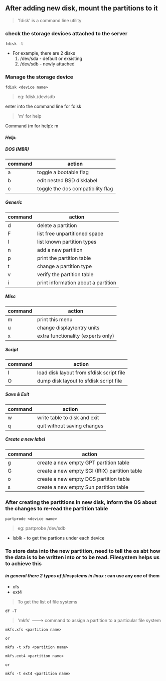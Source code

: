 ## After adding new disk, mount the partitions to it
> 'fdisk' is a command line utility
### check the storage devices attached to the server
    fdisk -l

* For example, there are 2 disks
    1. /dev/sda - default or exsisting
    2. /dev/sdb - newly attached

### Manage the storage device
    fdisk <device name>

> eg: fdisk /dev/sdb

enter into the command line for fdisk
> 'm' for help

Command (m for help): m

#### _Help_:

##### DOS (MBR)
| command | action |
| --- | --- |
| a | toggle a bootable flag |
| b | edit nested BSD disklabel |
| c | toggle the dos compatibility flag |

##### Generic
| command | action |
| --- | --- |
| d | delete a partition |
| F | list free unpartitioned space |
| l | list known partition types |
| n | add a new partition |
| p | print the partition table |
| t | change a partition type |
| v | verify the partition table |
| i | print information about a partition |

##### Misc
| command | action |
| --- | --- |
| m | print this menu |
| u | change display/entry units |
| x | extra functionality (experts only) |

##### Script
| command | action |
| --- | --- |
| I | load disk layout from sfdisk script file |
| O | dump disk layout to sfdisk script file |

##### Save & Exit
| command | action |
| --- | --- |
| w | write table to disk and exit |
| q | quit without saving changes |

##### Create a new label
| command | action |
| --- | --- |
| g | create a new empty GPT partition table |
| G | create a new empty SGI (IRIX) partition table |
| o | create a new empty DOS partition table |
| s | create a new empty Sun partition table |


### After creating the partitions in new disk, inform the OS about the changes to re-read the partition table
    partprode <device name>

> eg: partprobe /dev/sdb

* lsblk - to get the partions under each device

### To store data into the new partition, need to tell the os abt how the data is to be written into or to be read. Filesystem helps us to achieve this
#### _in general there 2 types of filesystems in linux_ : can use any one of them
* xfs
* ext4
> To get the list of file systems
```
df -T
```

> 'mkfs' ---> command to assign a partition to a particular file system

```
mkfs.xfs <partition name>
    
or

mkfs -t xfs <partition name>
```
```
mkfs.ext4 <partition name>

or

mkfs -t ext4 <partition name>
